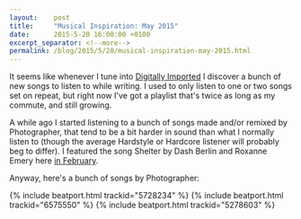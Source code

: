 ```yaml
---
layout:    post
title:     "Musical Inspiration: May 2015"
date:      2015-5-20 16:00:00 +0100
excerpt_separator: <!--more-->
permalink: /blog/2015/5/20/musical-inspiration-may-2015.html
---
```


It seems like whenever I tune into [Digitally Imported](http://di.fm) I discover a bunch of new songs to listen to while writing. I used to only listen to one or two songs set on repeat, but right now I've got a playlist that's twice as long as my commute, and still growing.

<!--more-->
A while ago I started listening to a bunch of songs made and/or remixed by Photographer, that tend to be a bit harder in sound than what I normally listen to (though the average Hardstyle or Hardcore listener will probably beg to differ). I featured the song Shelter by Dash Berlin and Roxanne Emery here [in February](/2015/2/4/musical-inspiration-february-2015.html).

Anyway, here's a bunch of songs by Photographer:

{% include beatport.html trackid="5728234" %}
{% include beatport.html trackid="6575550" %}
{% include beatport.html trackid="5278603" %}